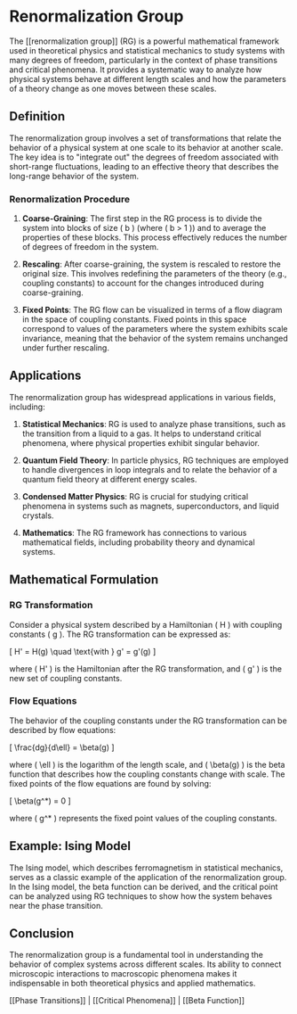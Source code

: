 
# Renormalization Group

The [[renormalization group]] (RG) is a powerful mathematical framework used in theoretical physics and statistical mechanics to study systems with many degrees of freedom, particularly in the context of phase transitions and critical phenomena. It provides a systematic way to analyze how physical systems behave at different length scales and how the parameters of a theory change as one moves between these scales.

## Definition

The renormalization group involves a set of transformations that relate the behavior of a physical system at one scale to its behavior at another scale. The key idea is to "integrate out" the degrees of freedom associated with short-range fluctuations, leading to an effective theory that describes the long-range behavior of the system.

### Renormalization Procedure

1. **Coarse-Graining**: The first step in the RG process is to divide the system into blocks of size \( b \) (where \( b > 1 \)) and to average the properties of these blocks. This process effectively reduces the number of degrees of freedom in the system.

2. **Rescaling**: After coarse-graining, the system is rescaled to restore the original size. This involves redefining the parameters of the theory (e.g., coupling constants) to account for the changes introduced during coarse-graining.

3. **Fixed Points**: The RG flow can be visualized in terms of a flow diagram in the space of coupling constants. Fixed points in this space correspond to values of the parameters where the system exhibits scale invariance, meaning that the behavior of the system remains unchanged under further rescaling.

## Applications

The renormalization group has widespread applications in various fields, including:

1. **Statistical Mechanics**: RG is used to analyze phase transitions, such as the transition from a liquid to a gas. It helps to understand critical phenomena, where physical properties exhibit singular behavior.

2. **Quantum Field Theory**: In particle physics, RG techniques are employed to handle divergences in loop integrals and to relate the behavior of a quantum field theory at different energy scales.

3. **Condensed Matter Physics**: RG is crucial for studying critical phenomena in systems such as magnets, superconductors, and liquid crystals.

4. **Mathematics**: The RG framework has connections to various mathematical fields, including probability theory and dynamical systems.

## Mathematical Formulation

### RG Transformation

Consider a physical system described by a Hamiltonian \( H \) with coupling constants \( g \). The RG transformation can be expressed as:

\[
H' = H(g) \quad \text{with } g' = g'(g)
\]

where \( H' \) is the Hamiltonian after the RG transformation, and \( g' \) is the new set of coupling constants.

### Flow Equations

The behavior of the coupling constants under the RG transformation can be described by flow equations:

\[
\frac{dg}{d\ell} = \beta(g)
\]

where \( \ell \) is the logarithm of the length scale, and \( \beta(g) \) is the beta function that describes how the coupling constants change with scale. The fixed points of the flow equations are found by solving:

\[
\beta(g^*) = 0
\]

where \( g^* \) represents the fixed point values of the coupling constants.

## Example: Ising Model

The Ising model, which describes ferromagnetism in statistical mechanics, serves as a classic example of the application of the renormalization group. In the Ising model, the beta function can be derived, and the critical point can be analyzed using RG techniques to show how the system behaves near the phase transition.

## Conclusion

The renormalization group is a fundamental tool in understanding the behavior of complex systems across different scales. Its ability to connect microscopic interactions to macroscopic phenomena makes it indispensable in both theoretical physics and applied mathematics.

[[Phase Transitions]] | [[Critical Phenomena]] | [[Beta Function]]
